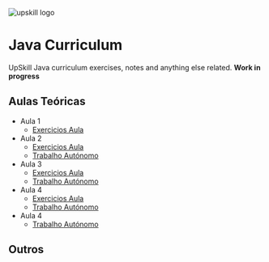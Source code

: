 ﻿
![upskill logo](https://i.postimg.cc/C5JvGDsX/cropped-APDC-UPSKILLS-Logo-300x83.png) 
# Java Curriculum

UpSkill Java curriculum exercises, notes and anything else related.
**Work in progress**

## Aulas Teóricas

 - Aula 1 
	 - [Exercicios Aula](https://github.com/ze-gomes/upskill-java/blob/main/aulas/src/aula01/aula01.java) 
 - Aula 2 
	 - [Exercicios Aula](https://github.com/ze-gomes/upskill-java/blob/main/aulas/src/aula02/aula02.java)
	 - [Trabalho Autónomo](https://github.com/ze-gomes/upskill-java/blob/main/aulas/src/aula02/aula02-ex.java)
 - Aula 3 
	 - [Exercicios Aula](https://github.com/ze-gomes/upskill-java/blob/main/aulas/src/aula03/aula03.java) 
	 - [Trabalho Autónomo](https://github.com/ze-gomes/upskill-java/blob/main/aulas/src/aula03/aula03-ex.java)
 - Aula 4 
	 - [Exercicios Aula](https://github.com/ze-gomes/upskill-java/blob/main/aulas/src/aula04/aula04.java) 
	 - [Trabalho Autónomo](https://github.com/ze-gomes/upskill-java/blob/main/aulas/src/aula04/aula04-ex.java)
- Aula 4 
	 - [Trabalho Autónomo](https://github.com/ze-gomes/upskill-java/blob/main/aulas/src/aula05/aula05-ex.java)


## Outros
